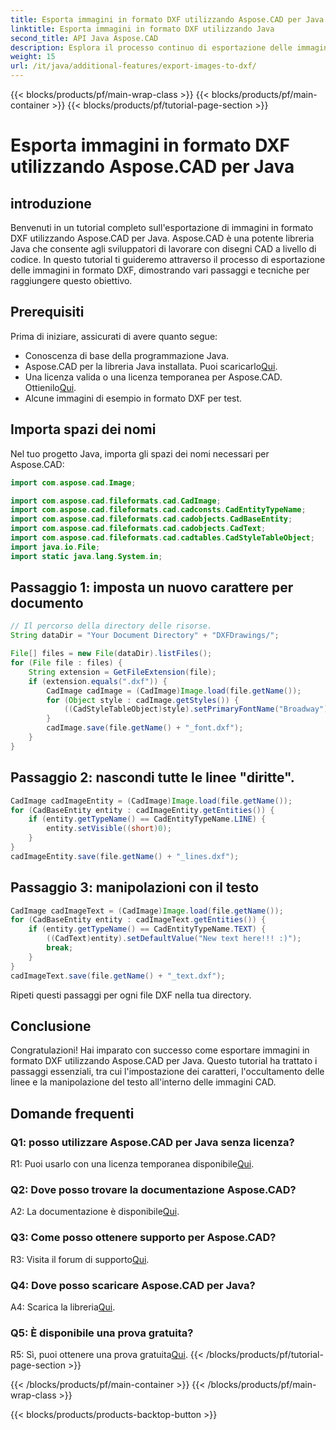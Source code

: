 ```yaml
---
title: Esporta immagini in formato DXF utilizzando Aspose.CAD per Java
linktitle: Esporta immagini in formato DXF utilizzando Java
second_title: API Java Aspose.CAD
description: Esplora il processo continuo di esportazione delle immagini in formato DXF utilizzando Aspose.CAD per Java. Guida passo passo, domande frequenti e altro ancora.
weight: 15
url: /it/java/additional-features/export-images-to-dxf/
---
```


{{< blocks/products/pf/main-wrap-class >}}
{{< blocks/products/pf/main-container >}}
{{< blocks/products/pf/tutorial-page-section >}}

# Esporta immagini in formato DXF utilizzando Aspose.CAD per Java

## introduzione

Benvenuti in un tutorial completo sull'esportazione di immagini in formato DXF utilizzando Aspose.CAD per Java. Aspose.CAD è una potente libreria Java che consente agli sviluppatori di lavorare con disegni CAD a livello di codice. In questo tutorial ti guideremo attraverso il processo di esportazione delle immagini in formato DXF, dimostrando vari passaggi e tecniche per raggiungere questo obiettivo.

## Prerequisiti

Prima di iniziare, assicurati di avere quanto segue:

- Conoscenza di base della programmazione Java.
-  Aspose.CAD per la libreria Java installata. Puoi scaricarlo[Qui](https://releases.aspose.com/cad/java/).
- Una licenza valida o una licenza temporanea per Aspose.CAD. Ottienilo[Qui](https://purchase.aspose.com/temporary-license/).
- Alcune immagini di esempio in formato DXF per test.

## Importa spazi dei nomi

Nel tuo progetto Java, importa gli spazi dei nomi necessari per Aspose.CAD:

```java
import com.aspose.cad.Image;

import com.aspose.cad.fileformats.cad.CadImage;
import com.aspose.cad.fileformats.cad.cadconsts.CadEntityTypeName;
import com.aspose.cad.fileformats.cad.cadobjects.CadBaseEntity;
import com.aspose.cad.fileformats.cad.cadobjects.CadText;
import com.aspose.cad.fileformats.cad.cadtables.CadStyleTableObject;
import java.io.File;
import static java.lang.System.in;
```

## Passaggio 1: imposta un nuovo carattere per documento

```java
// Il percorso della directory delle risorse.
String dataDir = "Your Document Directory" + "DXFDrawings/";

File[] files = new File(dataDir).listFiles();
for (File file : files) {
    String extension = GetFileExtension(file);
    if (extension.equals(".dxf")) {
        CadImage cadImage = (CadImage)Image.load(file.getName());
        for (Object style : cadImage.getStyles()) {
            ((CadStyleTableObject)style).setPrimaryFontName("Broadway");
        }
        cadImage.save(file.getName() + "_font.dxf");
    }
}
```

## Passaggio 2: nascondi tutte le linee "diritte".

```java
CadImage cadImageEntity = (CadImage)Image.load(file.getName());
for (CadBaseEntity entity : cadImageEntity.getEntities()) {
    if (entity.getTypeName() == CadEntityTypeName.LINE) {
        entity.setVisible((short)0);
    }
}
cadImageEntity.save(file.getName() + "_lines.dxf");
```

## Passaggio 3: manipolazioni con il testo

```java
CadImage cadImageText = (CadImage)Image.load(file.getName());
for (CadBaseEntity entity : cadImageText.getEntities()) {
    if (entity.getTypeName() == CadEntityTypeName.TEXT) {
        ((CadText)entity).setDefaultValue("New text here!!! :)");
        break;
    }
}
cadImageText.save(file.getName() + "_text.dxf");
```

Ripeti questi passaggi per ogni file DXF nella tua directory.

## Conclusione

Congratulazioni! Hai imparato con successo come esportare immagini in formato DXF utilizzando Aspose.CAD per Java. Questo tutorial ha trattato i passaggi essenziali, tra cui l'impostazione dei caratteri, l'occultamento delle linee e la manipolazione del testo all'interno delle immagini CAD.

## Domande frequenti

### Q1: posso utilizzare Aspose.CAD per Java senza licenza?

 R1: Puoi usarlo con una licenza temporanea disponibile[Qui](https://purchase.aspose.com/temporary-license/).

### Q2: Dove posso trovare la documentazione Aspose.CAD?

 A2: La documentazione è disponibile[Qui](https://reference.aspose.com/cad/java/).

### Q3: Come posso ottenere supporto per Aspose.CAD?

 R3: Visita il forum di supporto[Qui](https://forum.aspose.com/c/cad/19).

### Q4: Dove posso scaricare Aspose.CAD per Java?

 A4: Scarica la libreria[Qui](https://releases.aspose.com/cad/java/).

### Q5: È disponibile una prova gratuita?

 R5: Sì, puoi ottenere una prova gratuita[Qui](https://releases.aspose.com/).
{{< /blocks/products/pf/tutorial-page-section >}}

{{< /blocks/products/pf/main-container >}}
{{< /blocks/products/pf/main-wrap-class >}}

{{< blocks/products/products-backtop-button >}}
